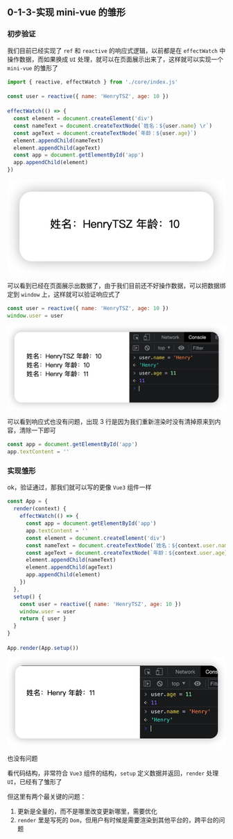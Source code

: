 ## 0-1-3-实现 mini-vue 的雏形

### 初步验证

我们目前已经实现了 `ref` 和 `reactive` 的响应式逻辑，以前都是在 `effectWatch` 中操作数据，而如果换成 `UI` 处理，就可以在页面展示出来了，这样就可以实现一个 `mini-vue` 的雏形了

```js
import { reactive, effectWatch } from './core/index.js'

const user = reactive({ name: 'HenryTSZ', age: 10 })

effectWatch(() => {
  const element = document.createElement('div')
  const nameText = document.createTextNode(`姓名：${user.name} \r`)
  const ageText = document.createTextNode(`年龄：${user.age}`)
  element.appendChild(nameText)
  element.appendChild(ageText)
  const app = document.getElementById('app')
  app.appendChild(element)
})
```

![](001.png)

可以看到已经在页面展示出数据了，由于我们目前还不好操作数据，可以把数据绑定到 `window` 上，这样就可以验证响应式了

```js
const user = reactive({ name: 'HenryTSZ', age: 10 })
window.user = user
```

![](002.png)

可以看到响应式也没有问题，出现 3 行是因为我们重新渲染时没有清掉原来到内容，清除一下即可

```js
const app = document.getElementById('app')
app.textContent = ''
```

### 实现雏形

ok，验证通过，那我们就可以写的更像 `Vue3` 组件一样

```js
const App = {
  render(context) {
    effectWatch(() => {
      const app = document.getElementById('app')
      app.textContent = ''
      const element = document.createElement('div')
      const nameText = document.createTextNode(`姓名：${context.user.name} \r`)
      const ageText = document.createTextNode(`年龄：${context.user.age}`)
      element.appendChild(nameText)
      element.appendChild(ageText)
      app.appendChild(element)
    })
  },
  setup() {
    const user = reactive({ name: 'HenryTSZ', age: 10 })
    window.user = user
    return { user }
  }
}

App.render(App.setup())
```

![](003.png)

也没有问题

看代码结构，非常符合 `Vue3` 组件的结构，`setup` 定义数据并返回，`render` 处理 `UI`，已经有了雏形了

但这里有两个最关键的问题：

1. 更新是全量的，而不是哪里改变更新哪里，需要优化
2. `render` 里是写死的 `Dom`，但用户有时候是需要渲染到其他平台的，跨平台的问题
